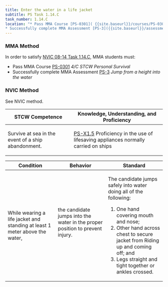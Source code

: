 ```yaml
---
title: Enter the water in a life jacket
subtitle: PS Task 1.14.C 
task_number: 1.14.C
location: "* Pass MMA Course [PS-0301]( {{site.baseurl}}/courses/PS-0301) *4/C STCW Personal Survival*
* Successfully complete MMA Assessment [PS-3]({{site.baseurl}}/assessments/Common/PS-3) *Jump from a height into the water*" 
---
```



### MMA Method

In order to satisfy  [NVIC 08-14  Task  1.14.C]({{site.baseurl}}/assets/images/nvic-08-14.pdf), MMA students must:

* Pass MMA Course [PS-0301]( {{site.baseurl}}/courses/PS-0301) *4/C STCW Personal Survival*
* Successfully complete MMA Assessment [PS-3]({{site.baseurl}}/assessments/Common/PS-3) *Jump from a height into the water*


### NVIC Method

<a onclick="togglevisibility('nvic_methods')" >See NVIC method.</a>

<div id='nvic_methods' class='hide'>

<table>
<thead>
<tr>
<th class='forty'> STCW Competence </th>
<th class='sixty'> Knowledge, Understanding, and Proficiency </th>
</tr>
</thead>




<tbody>
<tr><td markdown='1'>

Survive at sea in the event of a ship abandonment.

</td><td markdown='1'>

[PS-X1.5](../../tables/611.html#PS-X1.5) Proficiency in the use of lifesaving appliances normally carried on ships

</td></tr>


</tbody>
</table>


<table>
<thead>
<tr><th class='twenty'>  Condition </th><th class='twenty'> Behavior </th><th  class='sixty'>Standard </th></tr>
</thead>
<tbody >



<tr><td markdown='1'>

While wearing a life jacket and standing at least 1 meter above the water,

</td><td markdown='1'>

the candidate jumps into the water in the proper position to prevent injury.

<br>

<div class="tooltip">
<span class="tooltiptext">
</span>
</div>


</td><td markdown='1'>

The candidate jumps safely into water doing all of the following: 

1. One hand covering mouth and nose; 
2. Other hand across chest to secure jacket from Riding up and coming off;  and 
3. Legs straight and tight together or ankles crossed.

</td></tr>
</tbody>
</table>
</div>
